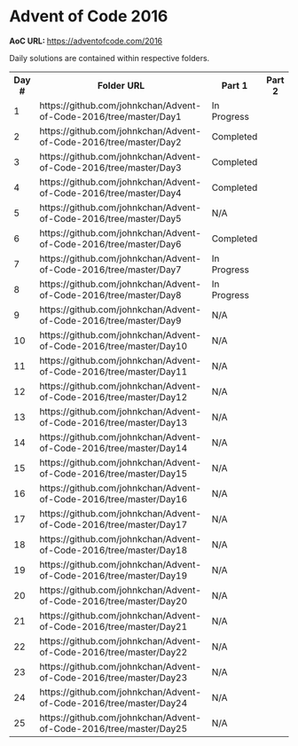 # Advent of Code 2016

<b>AoC URL: </b> https://adventofcode.com/2016

Daily solutions are contained within respective folders.

<table style="width:100%">
  <tr>
    <th>Day #</th>
    <th>Folder URL</th> 
    <th>Part 1</th>
    <th>Part 2</th>
  </tr>
  <tr>
    <td>1</td>
    <td>https://github.com/johnkchan/Advent-of-Code-2016/tree/master/Day1</td> 
    <td>In Progress</td>
  </tr>
  <tr>
    <td>2</td>
    <td>https://github.com/johnkchan/Advent-of-Code-2016/tree/master/Day2</td> 
    <td>Completed</td>
  </tr>
    <tr>
    <td>3</td>
    <td>https://github.com/johnkchan/Advent-of-Code-2016/tree/master/Day3</td> 
    <td>Completed</td>
  </tr>
  <tr>
    <td>4</td>
    <td>https://github.com/johnkchan/Advent-of-Code-2016/tree/master/Day4</td> 
    <td>Completed</td>
  </tr>
  <tr>
    <td>5</td>
    <td>https://github.com/johnkchan/Advent-of-Code-2016/tree/master/Day5</td> 
    <td>N/A</td>
  </tr>
  <tr>
    <td>6</td>
    <td>https://github.com/johnkchan/Advent-of-Code-2016/tree/master/Day6</td> 
    <td>Completed</td>
  </tr>
  <tr>
    <td>7</td>
    <td>https://github.com/johnkchan/Advent-of-Code-2016/tree/master/Day7</td> 
    <td>In Progress</td>
  </tr>
  <tr>
    <td>8</td>
    <td>https://github.com/johnkchan/Advent-of-Code-2016/tree/master/Day8</td> 
    <td>In Progress</td>
  </tr>
  <tr>
    <td>9</td>
    <td>https://github.com/johnkchan/Advent-of-Code-2016/tree/master/Day9</td> 
    <td>N/A</td>
  </tr>
  <tr>
    <td>10</td>
    <td>https://github.com/johnkchan/Advent-of-Code-2016/tree/master/Day10</td> 
    <td>N/A</td>
  </tr>
  <tr>
    <td>11</td>
    <td>https://github.com/johnkchan/Advent-of-Code-2016/tree/master/Day11</td> 
    <td>N/A</td>
  </tr>
  <tr>
    <td>12</td>
    <td>https://github.com/johnkchan/Advent-of-Code-2016/tree/master/Day12</td> 
    <td>N/A</td>
  </tr>
  <tr>
    <td>13</td>
    <td>https://github.com/johnkchan/Advent-of-Code-2016/tree/master/Day13</td> 
    <td>N/A</td>
  </tr>
  <tr>
    <td>14</td>
    <td>https://github.com/johnkchan/Advent-of-Code-2016/tree/master/Day14</td> 
    <td>N/A</td>
  </tr>
  <tr>
    <td>15</td>
    <td>https://github.com/johnkchan/Advent-of-Code-2016/tree/master/Day15</td> 
    <td>N/A</td>
  </tr>
  <tr>
    <td>16</td>
    <td>https://github.com/johnkchan/Advent-of-Code-2016/tree/master/Day16</td> 
    <td>N/A</td>
  </tr>
  <tr>
    <td>17</td>
    <td>https://github.com/johnkchan/Advent-of-Code-2016/tree/master/Day17</td> 
    <td>N/A</td>
  </tr>
  <tr>
    <td>18</td>
    <td>https://github.com/johnkchan/Advent-of-Code-2016/tree/master/Day18</td> 
    <td>N/A</td>
  </tr>
  <tr>
    <td>19</td>
    <td>https://github.com/johnkchan/Advent-of-Code-2016/tree/master/Day19</td> 
    <td>N/A</td>
  </tr>
  <tr>
    <td>20</td>
    <td>https://github.com/johnkchan/Advent-of-Code-2016/tree/master/Day20</td> 
    <td>N/A</td>
  </tr>
  <tr>
    <td>21</td>
    <td>https://github.com/johnkchan/Advent-of-Code-2016/tree/master/Day21</td> 
    <td>N/A</td>
  </tr>
  <tr>
    <td>22</td>
    <td>https://github.com/johnkchan/Advent-of-Code-2016/tree/master/Day22</td> 
    <td>N/A</td>
  </tr>
  <tr>
    <td>23</td>
    <td>https://github.com/johnkchan/Advent-of-Code-2016/tree/master/Day23</td> 
    <td>N/A</td>
  </tr>
  <tr>
    <td>24</td>
    <td>https://github.com/johnkchan/Advent-of-Code-2016/tree/master/Day24</td> 
    <td>N/A</td>
  </tr>
  <tr>
    <td>25</td>
    <td>https://github.com/johnkchan/Advent-of-Code-2016/tree/master/Day25</td> 
    <td>N/A</td>
  </tr>
</table>
